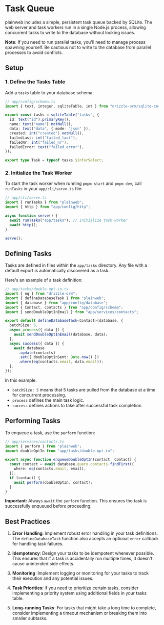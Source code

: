 # Task Queue

plainweb includes a simple, persistent task queue backed by SQLite. The web server and task workers run in a single Node.js process, allowing concurrent tasks to write to the database without locking issues.

**Note:** If you need to run parallel tasks, you'll need to manage process spawning yourself. Be cautious not to write to the database from parallel processes to avoid conflicts.

## Setup

### 1. Define the Tasks Table

Add a `tasks` table to your database schema:

```typescript
// app/config/schema.ts
import { text, integer, sqliteTable, int } from "drizzle-orm/sqlite-core";

export const tasks = sqliteTable("tasks", {
  id: text("id").primaryKey(),
  name: text("name").notNull(),
  data: text("data", { mode: "json" }),
  created: int("created").notNull(),
  failedLast: int("failed_last"),
  failedNr: int("failed_nr"),
  failedError: text("failed_error"),
});

export type Task = typeof tasks.$inferSelect;
```

### 2. Initialize the Task Worker

To start the task worker when running `pnpm start` and `pnpm dev`, call `runTasks` in your `app/cli/serve.ts` file:

```typescript
// app/cli/serve.ts
import { runTasks } from "plainweb";
import { http } from "app/config/http";

async function serve() {
  await runTasks("app/tasks"); // Initialize task worker
  await http();
}

serve();
```

## Defining Tasks

Tasks are defined in files within the `app/tasks` directory. Any file with a default export is automatically discovered as a task.

Here's an example of a task definition:

```typescript
// app/tasks/double-opt-in.ts
import { eq } from "drizzle-orm";
import { defineDatabaseTask } from "plainweb";
import { database } from "app/config/database";
import { Contact, contacts } from "app/config/schema";
import { sendDoubleOptInEmail } from "app/services/contacts";

export default defineDatabaseTask<Contact>(database, {
  batchSize: 5,
  async process({ data }) {
    await sendDoubleOptInEmail(database, data);
  },
  async success({ data }) {
    await database
      .update(contacts)
      .set({ doubleOptInSent: Date.now() })
      .where(eq(contacts.email, data.email));
  },
});
```

In this example:

- `batchSize: 5` means that 5 tasks are pulled from the database at a time for concurrent processing.
- `process` defines the main task logic.
- `success` defines actions to take after successful task completion.

## Performing Tasks

To enqueue a task, use the `perform` function:

```typescript
// app/services/contacts.ts
import { perform } from "plainweb";
import doubleOptIn from "app/tasks/double-opt-in";

export async function enqueueDoubleOptIn(contact: Contact) {
  const contact = await database.query.contacts.findFirst({
    where: eq(contacts.email, email),
  });
  if (contact) {
    await perform(doubleOptIn, contact);
  }
}
```

**Important:** Always `await` the `perform` function. This ensures the task is successfully enqueued before proceeding.

## Best Practices

1. **Error Handling**: Implement robust error handling in your task definitions. The `defineDatabaseTask` function also accepts an optional `error` callback for handling task failures.

2. **Idempotency**: Design your tasks to be idempotent whenever possible. This ensures that if a task is accidentally run multiple times, it doesn't cause unintended side effects.

3. **Monitoring**: Implement logging or monitoring for your tasks to track their execution and any potential issues.

4. **Task Priorities**: If you need to prioritize certain tasks, consider implementing a priority system using additional fields in your tasks table.

5. **Long-running Tasks**: For tasks that might take a long time to complete, consider implementing a timeout mechanism or breaking them into smaller subtasks.
